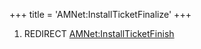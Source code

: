 +++
title = 'AMNet:InstallTicketFinalize'
+++

1.  REDIRECT
    [AMNet:InstallTicketFinish](AMNet:InstallTicketFinish "wikilink")